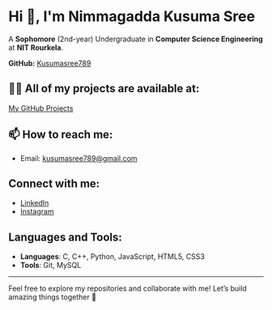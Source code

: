 # Hi 👋, I'm Nimmagadda Kusuma Sree

A **Sophomore** (2nd-year) Undergraduate in **Computer Science Engineering** at **NIT Rourkela**.

**GitHub:** [Kusumasree789](https://github.com/Kusumasree789)


## 👨‍💻 All of my projects are available at:
[My GitHub Projects](https://github.com/Kusumasree789)


## 📫 How to reach me:
- Email: [kusumasree789@gmail.com](mailto:kusumasree789@gmail.com)

## Connect with me:
- [LinkedIn](https://www.linkedin.com/in/kusumasree789/)
- [Instagram](https://www.instagram.com/kusumasree_789/)

## Languages and Tools:
- **Languages**: C, C++, Python, JavaScript, HTML5, CSS3
- **Tools**: Git, MySQL

---

Feel free to explore my repositories and collaborate with me! Let’s build amazing things together 🚀
